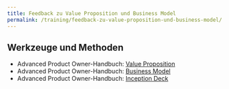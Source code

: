 ```yaml
---
title: Feedback zu Value Proposition und Business Model
permalink: /training/feedback-zu-value-proposition-und-business-model/
---
```


## Werkzeuge und Methoden

* Advanced Product Owner-Handbuch: [Value Proposition][1]
* Advanced Product Owner-Handbuch: [Business Model][2]
* Advanced Product Owner-Handbuch: [Inception Deck][3]

[1]:	https://manual.advancedproductowner.com/value-proposition/
[2]:	https://manual.advancedproductowner.com/business-model/
[3]:	https://manual.advancedproductowner.com/inception-deck/
